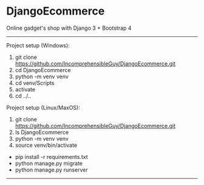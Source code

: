 # DjangoEcommerce
Online gadget's shop with Django 3 + Bootstrap 4

---
Project setup (Windows):
1) git clone https://github.com/IncomprehensibleGuy/DjangoEcommerce.git
2) cd DjangoEcommerce
3) python -m venv venv
4) cd venv/Scripts
5) activate
6) cd ../..

Project setup (Linux/MaxOS):
1) git clone https://github.com/IncomprehensibleGuy/DjangoEcommerce.git
2) ls DjangoEcommerce
3) python -m venv venv
4) source venv/bin/activate

* pip install -r requirements.txt
* python manage.py migrate
* python manage.py runserver
---
